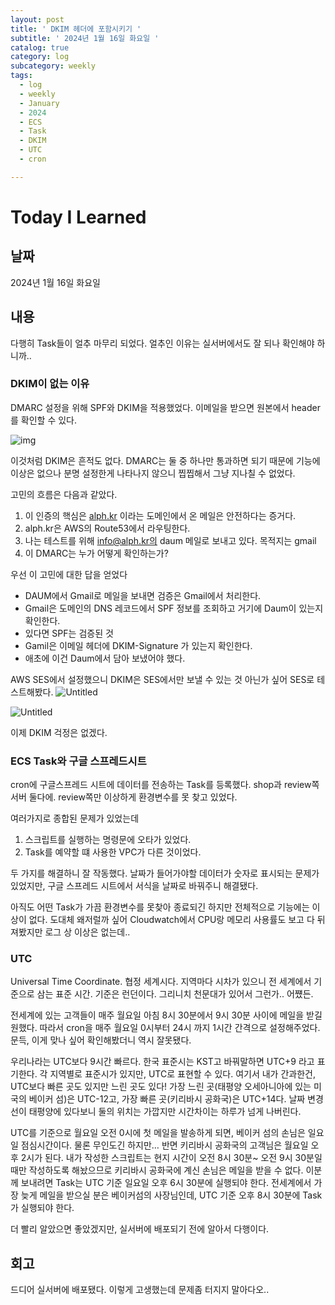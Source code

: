 ```yaml
---
layout: post
title: ' DKIM 헤더에 포함시키기 '
subtitle: ' 2024년 1월 16일 화요일 '
catalog: true
category: log
subcategory: weekly
tags:
  - log
  - weekly
  - January
  - 2024
  - ECS
  - Task
  - DKIM
  - UTC
  - cron

---
```


# Today I Learned

## 날짜

2024년 1월 16일 화요일

## 내용

다행히 Task들이 얼추 마무리 되었다. 얼추인 이유는 실서버에서도 잘 되나 확인해야 하니까..

### DKIM이 없는 이유

 DMARC 설정을 위해 SPF와 DKIM을 적용했었다. 이메일을 받으면 원본에서 header를 확인할 수 있다.

![img](https://cdn.jsdelivr.net/gh/junsoopooh/importunate-dev.github.io/img/log/log240116/log240116-1.webp)

이것처럼 DKIM은 흔적도 없다. DMARC는 둘 중 하나만 통과하면 되기 때문에 기능에 이상은 없으나 분명 설정한게 나타나지 않으니 찝찝해서 그냥 지나칠 수 없었다.

 고민의 흐름은 다음과 같았다.

1. 이 인증의 핵심은 [alph.kr](http://alph.kr) 이라는 도메인에서 온 메일은 안전하다는 증거다.
2. alph.kr은 AWS의 Route53에서 라우팅한다.
3. 나는 테스트를 위해 info@alph.kr의 daum 메일로 보내고 있다. 목적지는 gmail
4. 이 DMARC는 누가 어떻게 확인하는가?

우선 이 고민에 대한 답을 얻었다

- DAUM에서 Gmail로 메일을 보내면 검증은 Gmail에서 처리한다.
- Gmail은 도메인의 DNS 레코드에서 SPF 정보를 조회하고 거기에 Daum이 있는지 확인한다.
- 있다면 SPF는 검증된 것
- Gamil은 이메일 헤더에 DKIM-Signature 가 있는지 확인한다.
- 애초에 이건 Daum에서 담아 보냈어야 했다.

AWS SES에서 설정했으니 DKIM은 SES에서만 보낼 수 있는 것 아닌가 싶어 SES로 테스트해봤다.
![Untitled](https://cdn.jsdelivr.net/gh/junsoopooh/importunate-dev.github.io/img/log/log240116/log240116-3.webp)

![Untitled](https://cdn.jsdelivr.net/gh/junsoopooh/importunate-dev.github.io/img/log/log240116/log240116-2.webp)

이제 DKIM 걱정은 없겠다.

### ECS Task와 구글 스프레드시트

cron에 구글스프레드 시트에 데이터를 전송하는 Task를 등록했다. shop과 review쪽 서버 둘다에. review쪽만 이상하게 환경변수를 못 찾고 있었다.

여러가지로 종합된 문제가 있었는데

1. 스크립트를 실행하는 명령문에 오타가 있었다.
2. Task를 예약할 떄 사용한 VPC가 다른 것이었다.

 두 가지를 해결하니 잘 작동했다. 날짜가 들어가야할 데이터가 숫자로 표시되는 문제가 있었지만, 구글 스프레드 시트에서 서식을 날짜로 바꿔주니 해결됐다.

 아직도 어떤 Task가 가끔 환경변수를 못찾아 종료되긴 하지만 전체적으로 기능에는 이상이 없다. 도대체 왜저럴까 싶어 Cloudwatch에서 CPU랑 메모리 사용률도 보고 다 뒤져봤지만 로그 상 이상은 없는데..

### UTC

Universal Time Coordinate. 협정 세계시다. 지역마다 시차가 있으니 전 세계에서 기준으로 삼는 표준 시간. 기준은 런던이다. 그리니치 천문대가 있어서 그런가.. 어쩄든.

전세계에 있는 고객들이 매주 월요일 아침 8시 30분에서 9시 30분 사이에 메일을 받길 원했다. 따라서 cron을 매주 월요일 0시부터 24시 까지 1시간 간격으로 설정해주었다. 문득, 이게 맞나 싶어 확인해봤더니 역시 잘못됐다.

 우리나라는 UTC보다 9시간 빠르다. 한국 표준시는 KST고 바꿔말하면 UTC+9 라고 표기한다. 각 지역별로 표준시가 있지만, UTC로 표현할 수 있다. 여기서 내가 간과한건, UTC보다 빠른 곳도 있지만 느린 곳도 있다! 가장 느린 곳(태평양 오세아니아에 있는 미국의 베이커 섬)은 UTC-12고, 가장 빠른 곳(키리바시 공화국)은 UTC+14다. 날짜 변경선이 태평양에 있다보니 둘의 위치는 가깝지만 시간차이는 하루가 넘게 나버린다.

 UTC를 기준으로 월요일 오전 0시에 첫 메일을 발송하게 되면, 베이커 섬의 손님은 일요일 점심시간이다. 물론 무인도긴 하지만… 반면 키리바시 공화국의 고객님은 월요일 오후 2시가 된다. 내가 작성한 스크립트는 현지 시간이 오전 8시 30분~ 오전 9시 30분일 때만 작성하도록 해놨으므로 키리바시 공화국에 계신 손님은 메일을 받을 수 없다. 이분께 보내려면 Task는 UTC 기준 일요일 오후 6시 30분에 실행되야 한다. 전세계에서 가장 늦게 메일을 받으실 분은 베이커섬의 사장님인데, UTC 기준 오후 8시 30분에 Task가 실행되야 한다.

 더 빨리 알았으면 좋았겠지만, 실서버에 배포되기 전에 알아서 다행이다.

## 회고

드디어 실서버에 배포됐다. 이렇게 고생했는데 문제좀 터지지 말아다오..
